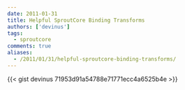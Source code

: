 ```yaml
---
date: 2011-01-31
title: Helpful SproutCore Binding Transforms
authors: ['devinus']
tags:
  - sproutcore
comments: true
aliases:
  - /2011/01/31/helpful-sproutcore-binding-transforms/
---
```


{{< gist devinus 71953d91a54788e71771ecc4a6525b4e >}}
